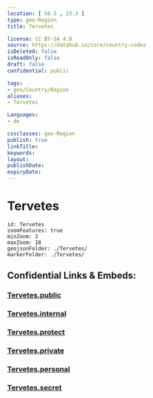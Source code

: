 ```yaml
---
location: [ 56.5 , 23.3 ] 
type: geo-Region
title: Tervetes

license: CC BY-SA 4.0
source: https://datahub.io/core/country-codes
isDeleted: false
isReadOnly: false
draft: false
confidential: public

tags:
- geo/Country/Region
aliases:
- Tervetes

Languages:
- de

cssclasses: geo-Region
publish: true
linkTitle: 
keywords: 
layout: 
publishDate: 
expiryDate: 
---
```


# Tervetes

```leaflet
id: Tervetes
zoomFeatures: true 
minZoom: 2 
maxZoom: 18
geojsonFolder: ./Tervetes/
markerFolder: ./Tervetes/
```


## Confidential Links & Embeds: 

### [Tervetes.public](/_public/\Earth\Continent\Europe\Europe~North\Latvia\CountiesTervetes.public.md) 

### [Tervetes.internal](/_internal/\Earth\Continent\Europe\Europe~North\Latvia\CountiesTervetes.internal.md) 

### [Tervetes.protect](/_protect/\Earth\Continent\Europe\Europe~North\Latvia\CountiesTervetes.protect.md) 

### [Tervetes.private](/_private/\Earth\Continent\Europe\Europe~North\Latvia\CountiesTervetes.private.md) 

### [Tervetes.personal](/_personal/\Earth\Continent\Europe\Europe~North\Latvia\CountiesTervetes.personal.md) 

### [Tervetes.secret](/_secret/\Earth\Continent\Europe\Europe~North\Latvia\CountiesTervetes.secret.md)

